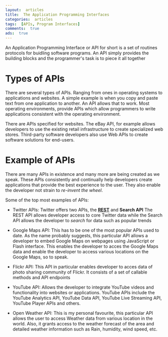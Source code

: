 ```yaml
---
layout:  articles
title:  The Application Programming Interfaces
categories:  articles
tags:  [APIs, Program Interfaces]
comments:  true
ads:  true
---
```


An Application Programming Interface or API for short is a set of routines protocols for buidling software programs. An API simply provides the building blocks and the programmer's task is to piece it all together


# Types of APIs

There are several types of APIs. Ranging from ones in operating systems to applications and websites. A simple example is when you copy and paste text from one application to another. An API allows that to work.
Most operating environments, provide APIs which allow programmers to write applications consistent with the operating environment.

There are APIs specified for websites. The eBay API, for example allows developers to use the existing retail infrastructure to create specialized web stores. Third-party software developers also use Web APIs to create software solutions for end-users.

# Example of APIs

There are many APIs in existence and many more are being created as we speak. These APIs consistently and continually help developers create applications that provide the best experience to the user. They also enable the developer not strain to *re-invent the wheel*.

Some of the top most examples of APIs:
+ Twitter APIs: 
	Twitter offers two APIs, the [**REST**](https://en.wikipedia.org/wiki/Representational_state_transfer "More about REST API") and **Search API**
The REST API allows developer access to core Twitter data while the Search API allows the developer to *search* for data such as popular trends

+ Google Maps API:
	This has to be one of the most popular APIs used to date. As the name probably suggests, this particular API allows a developer to embed Google Maps on webpages using JavaScript or Flash interface. This enables the developer to acces the Google Maps data and enable the developer to access various locations on the Google Maps, so to speak.

+ Flickr API:
	This API in particular enables developer to acces data of photo sharing community of Flickr. It consists of a set of callable methods and API endpoints

+ YouTube API:
	Allows the developer to  integrate YouTube videos and functionality into websites or applications. YouTube APIs include the YouTube Analytics API, YouTube Data API, YouTube Live Streaming API, YouTube Player APIs and others.

+ Open Weather API:
	This is my personal favourite, this particular API allows the user to access Weather data from various location in the world.
Also, it grants access to the weather forecast of the area and detailed weather information such as Rain, humidity, wind speed, etc.

 


